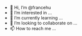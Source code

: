 - 👋 Hi, I’m @francehu
- 👀 I’m interested in ...
- 🌱 I’m currently learning ...
- 💞️ I’m looking to collaborate on ...
- 📫 How to reach me ...

<!---
francehu/francehu is a ✨ special ✨ repository because its `README.md` (this file) appears on your GitHub profile.
You can click the Preview link to take a look at your changes.
--->
